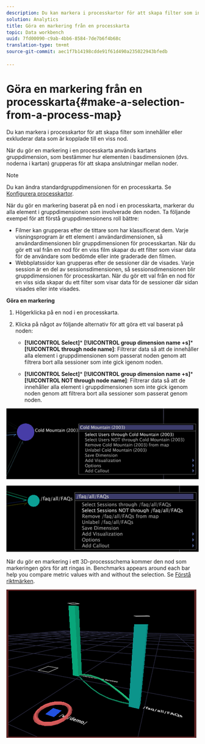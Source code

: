 ```yaml
---
description: Du kan markera i processkartor för att skapa filter som innehåller eller exkluderar data som är kopplade till en viss nod.
solution: Analytics
title: Göra en markering från en processkarta
topic: Data workbench
uuid: 7fd00090-c9ab-4bb6-8584-7de7b6f4b68c
translation-type: tm+mt
source-git-commit: aec1f7b14198cdde91f61d490a235022943bfedb

---
```



# Göra en markering från en processkarta{#make-a-selection-from-a-process-map}

Du kan markera i processkartor för att skapa filter som innehåller eller exkluderar data som är kopplade till en viss nod.

När du gör en markering i en processkarta används kartans gruppdimension, som bestämmer hur elementen i basdimensionen (dvs. noderna i kartan) grupperas för att skapa anslutningar mellan noder.

>[!NOTE]
>
>Du kan ändra standardgruppdimensionen för en processkarta. Se [Konfigurera processkartor](../../../../home/c-get-started/c-intf-anlys-ftrs/t-config-proc-maps.md#task-4a95730b18a14bc790a77c013832b2d6).

När du gör en markering baserat på en nod i en processkarta, markerar du alla element i gruppdimensionen som involverade den noden. Ta följande exempel för att förstå gruppdimensionens roll bättre:

* Filmer kan grupperas efter de tittare som har klassificerat dem. Varje visningsprogram är ett element i användardimensionen, så användardimensionen blir gruppdimensionen för processkartan. När du gör ett val från en nod för en viss film skapar du ett filter som visar data för de användare som bedömde eller inte graderade den filmen.
* Webbplatssidor kan grupperas efter de sessioner där de visades. Varje session är en del av sessionsdimensionen, så sessionsdimensionen blir gruppdimensionen för processkartan. När du gör ett val från en nod för en viss sida skapar du ett filter som visar data för de sessioner där sidan visades eller inte visades.

**Göra en markering**

1. Högerklicka på en nod i en processkarta.
1. Klicka på något av följande alternativ för att göra ett val baserat på noden:

   * **[!UICONTROL Select]*** **[!UICONTROL group dimension name +s]*** **[!UICONTROL through node name]**: Filtrerar data så att de innehåller alla element i gruppdimensionen som passerat noden genom att filtrera bort alla sessioner som inte gick igenom noden.

   * **[!UICONTROL Select]*** **[!UICONTROL group dimension name +s]*** **[!UICONTROL NOT through node name]**: Filtrerar data så att de innehåller alla element i gruppdimensionen som inte gick igenom noden genom att filtrera bort alla sessioner som passerat genom noden.

![](assets/vis_2DProcessMap_Selections_Movie.png)

![](assets/vis_2DProcessMap_Selections_Page.png)

När du gör en markering i ett 3D-processschema kommer den nod som markeringen görs för att ringas in. Benchmarks appears around each bar help you compare metric values with and without the selection. Se [Förstå riktmärken](../../../../home/c-get-started/c-vis/c-ustd-benchmks.md#concept-c7b0f4102e92458096f8c4765cbe2914).

![](assets/vis_3DProcessMap_Selection.png)

